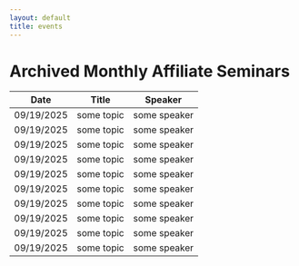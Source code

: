 ```yaml
---
layout: default
title: events
---
```


# Archived Monthly Affiliate Seminars

| Date | Title | Speaker |
| ---- | ----- | ------- |
| 09/19/2025 | some topic | some speaker |
| 09/19/2025 | some topic | some speaker |
| 09/19/2025 | some topic | some speaker |
| 09/19/2025 | some topic | some speaker |
| 09/19/2025 | some topic | some speaker |
| 09/19/2025 | some topic | some speaker |
| 09/19/2025 | some topic | some speaker |
| 09/19/2025 | some topic | some speaker |
| 09/19/2025 | some topic | some speaker |
| 09/19/2025 | some topic | some speaker |
